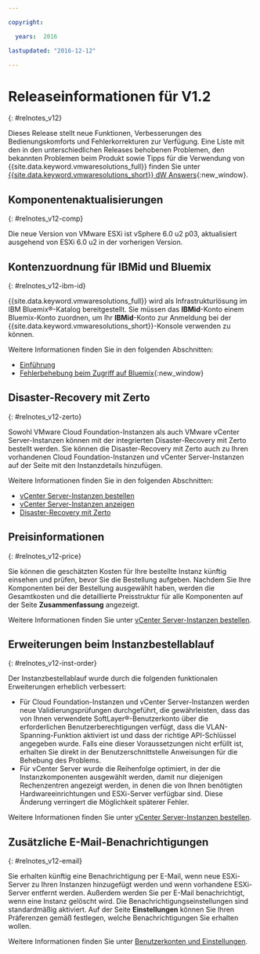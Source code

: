 ```yaml
---

copyright:

  years:  2016

lastupdated: "2016-12-12"

---
```


# Releaseinformationen für V1.2
{: #relnotes_v12}

Dieses Release stellt neue Funktionen, Verbesserungen des Bedienungskomforts und Fehlerkorrekturen zur Verfügung. Eine Liste mit den in den unterschiedlichen Releases behobenen Problemen, den bekannten Problemen beim Produkt sowie Tipps für die Verwendung von {{site.data.keyword.vmwaresolutions_full}} finden Sie unter [{{site.data.keyword.vmwaresolutions_short}} dW Answers](https://developer.ibm.com/answers/topics/cloudvmw/){:new_window}.

## Komponentenaktualisierungen
{: #relnotes_v12-comp}

Die neue Version von VMware ESXi ist vSphere 6.0 u2 p03, aktualisiert ausgehend von ESXi 6.0 u2 in der vorherigen Version.

## Kontenzuordnung für IBMid und Bluemix
{: #relnotes_v12-ibm-id}

{{site.data.keyword.vmwaresolutions_full}} wird als Infrastrukturlösung im IBM Bluemix®-Katalog bereitgestellt. Sie müssen das **IBMid**-Konto einem Bluemix-Konto zuordnen, um Ihr **IBMid**-Konto zur Anmeldung bei der {{site.data.keyword.vmwaresolutions_short}}-Konsole verwenden zu können.

Weitere Informationen finden Sie in den folgenden Abschnitten:
* [Einführung](/docs/services/vmwaresolutions?topic=vmware-solutions-getting-started)
* [Fehlerbehebung beim Zugriff auf Bluemix](/docs/account?topic=account-accessing){:new_window}

## Disaster-Recovery mit Zerto
{: #relnotes_v12-zerto}

Sowohl VMware Cloud Foundation-Instanzen als auch VMware vCenter Server-Instanzen können mit der integrierten Disaster-Recovery mit Zerto bestellt werden. Sie können die Disaster-Recovery mit Zerto auch zu Ihren vorhandenen Cloud Foundation-Instanzen und vCenter Server-Instanzen auf der Seite mit den Instanzdetails hinzufügen.

Weitere Informationen finden Sie in den folgenden Abschnitten:
* [vCenter Server-Instanzen bestellen](/docs/services/vmwaresolutions/vcenter?topic=vmware-solutions-vc_orderinginstance)
* [vCenter Server-Instanzen anzeigen](/docs/services/vmwaresolutions/vcenter?topic=vmware-solutions-vc_viewinginstances)
* [Disaster-Recovery mit Zerto](/docs/services/vmwaresolutions/services?topic=vmware-solutions-addingzertodr)

## Preisinformationen
{: #relnotes_v12-price}

Sie können die geschätzten Kosten für Ihre bestellte Instanz künftig einsehen und prüfen, bevor Sie die Bestellung aufgeben. Nachdem Sie Ihre Komponenten bei der Bestellung ausgewählt haben, werden die Gesamtkosten und die detaillierte Preisstruktur für alle Komponenten auf der Seite **Zusammenfassung** angezeigt.

Weitere Informationen finden Sie unter [vCenter Server-Instanzen bestellen](/docs/services/vmwaresolutions/vcenter?topic=vmware-solutions-vc_orderinginstance).

## Erweiterungen beim Instanzbestellablauf
{: #relnotes_v12-inst-order}

Der Instanzbestellablauf wurde durch die folgenden funktionalen Erweiterungen erheblich verbessert:
* Für Cloud Foundation-Instanzen und vCenter Server-Instanzen werden neue Validierungsprüfungen durchgeführt, die gewährleisten, dass das von Ihnen verwendete SoftLayer®-Benutzerkonto über die erforderlichen Benutzerberechtigungen verfügt, dass die VLAN-Spanning-Funktion aktiviert ist und dass der richtige API-Schlüssel angegeben wurde. Falls eine dieser Voraussetzungen nicht erfüllt ist, erhalten Sie direkt in der Benutzerschnittstelle Anweisungen für die Behebung des Problems.
*  Für vCenter Server wurde die Reihenfolge optimiert, in der die Instanzkomponenten ausgewählt werden, damit nur diejenigen Rechenzentren angezeigt werden, in denen die von Ihnen benötigten Hardwareeinrichtungen und ESXi-Server verfügbar sind. Diese Änderung verringert die Möglichkeit späterer Fehler.

Weitere Informationen finden Sie unter [vCenter Server-Instanzen bestellen](/docs/services/vmwaresolutions/vcenter?topic=vmware-solutions-vc_orderinginstance).

## Zusätzliche E-Mail-Benachrichtigungen
{: #relnotes_v12-email}

Sie erhalten künftig eine Benachrichtigung per E-Mail, wenn neue ESXi-Server zu Ihren Instanzen hinzugefügt werden und wenn vorhandene ESXi-Server entfernt werden. Außerdem werden Sie per E-Mail benachrichtigt, wenn eine Instanz gelöscht wird. Die Benachrichtigungseinstellungen sind standardmäßig aktiviert. Auf der Seite **Einstellungen** können Sie Ihren Präferenzen gemäß festlegen, welche Benachrichtigungen Sie erhalten wollen.

Weitere Informationen finden Sie unter [Benutzerkonten und Einstellungen](/docs/services/vmwaresolutions/vmonic?topic=vmware-solutions-useraccount).
